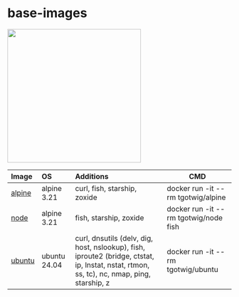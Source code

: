 # base-images

<img src="https://github.com/user-attachments/assets/16c25a38-4b6f-47ac-8fc5-5faa28ce573e" width="300">

| Image                                         | OS  | Additions | CMD |
| :--                                           | :-- | :--       | --- |
| [alpine](https://github.com/tgotwig/alpine)   | alpine 3.21 | curl, fish, starship, zoxide | docker run -it --rm tgotwig/alpine |
| [node](https://github.com/tgotwig/node)       | alpine 3.21 | fish, starship, zoxide | docker run -it --rm tgotwig/node fish |
| [ubuntu](https://github.com/tgotwig/ubuntu)   | ubuntu 24.04 | curl, dnsutils (delv, dig, host, nslookup), fish, iproute2 (bridge, ctstat, ip, lnstat, nstat, rtmon, ss, tc), nc, nmap, ping, starship, z | docker run -it --rm tgotwig/ubuntu |

